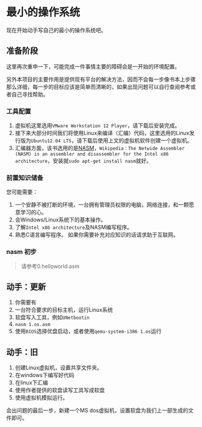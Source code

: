# 最小的操作系统
现在开始动手写自己的最小的操作系统吧。

## 准备阶段
这里再次重申一下，可能完成一件事情主要的障碍会是一开始的环境配置。

另外本项目的主要作用是提供现有平台的解决方法，因而不会每一步像书本上步骤那么详细，每一步的目标应该是简单而清晰的，如果出现问题可以自行查阅参考或者自己寻找帮助。

### 工具配置
1. 虚拟机这里选用`VMware Workstation 12 Player`，请下载后安装完成。
2. 接下来大部分时间我们将使用Linux来编译（汇编）代码，这里选用的Linux发行版为`Ubuntu12.04 LTS`，请下载后使用上文的虚拟机软件创建一个虚拟机。
3. 汇编器方面，该书选用的是[NASM](http://www.nasm.us/)，`Wikipedia：The Netwide Assembler (NASM) is an assembler and disassembler for the Intel x86 architecture`，安装就`sudo apt-get install nasm`就好。

### 前置知识储备

您可能需要：
1. 一个安静不被打断的环境，一台拥有管理员权限的电脑，网络连接，和一颗愿意学习的心。
2. 会Windows/Linux系统下的基本操作。
3. 了解`Intel x86 architecture`及NASM编写程序。
4. 熟悉C语言编写程序。
如果你需要补充对应知识的话请求助于互联网。

### nasm 初步

> 请参考0.helloworld.asm

## 动手：更新
1. 你需要有
  1. 一台符合要求的目标主机，运行Linux系统
  2. 软盘写入工具，例如`UNetbootin`
2. `nasm 1.os.asm`
3. 使用`BIOS`选择优盘启动，或者使用`qemu-system-i386 1.os`运行


## 动手：旧
1. 创建Linux虚拟机，设置共享文件夹。
2. 在windows下编写好代码
3. 在linux下汇编
4. 使用作者提供的软盘读写工具写成软盘
5. 使用虚拟机模拟运行。

会出问题的最后一步，新建一个MS dos虚拟机，设置软盘为我们上一部生成的文件即可。

